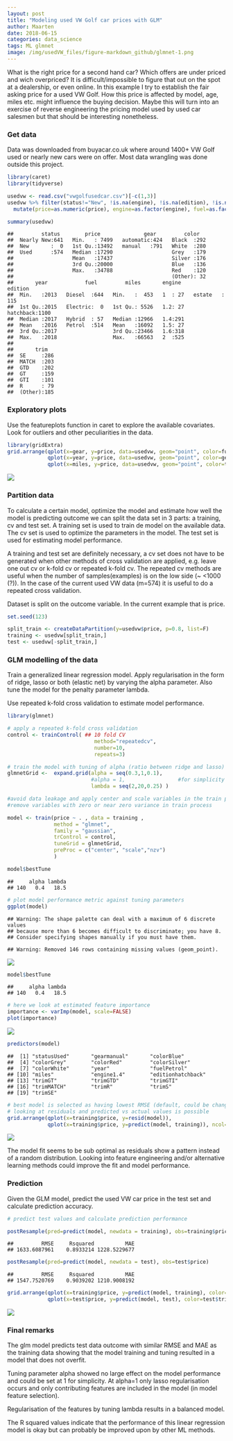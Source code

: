 ```yaml
---
layout: post
title: "Modeling used VW Golf car prices with GLM"
author: Maarten
date: 2018-06-15
categories: data_science
tags: ML glmnet
image: /img/usedVW_files/figure-markdown_github/glmnet-1.png
---
```



What is the right price for a second hand car? Which offers are under priced and wich overpriced? It is difficult/impossible to figure that out on the spot at a dealership, or even online. In this example I try to establish the fair asking price for a used VW Golf. How this price is affected by model, age, miles etc. might influence the buying decision. Maybe this will turn into an exercise of reverse engineering the pricing model used by used car salesmen but that should be interesting nonetheless.

### Get data

Data was downloaded from buyacar.co.uk where around 1400+ VW Golf used or nearly new cars were on offer. Most data wrangling was done outside this project.

``` r
library(caret) 
library(tidyverse)

usedvw <- read.csv("vwgolfusedcar.csv")[-c(1,3)]
usedvw %>% filter(status!="New", !is.na(engine), !is.na(edition), !is.na(trim)) %>%
  mutate(price=as.numeric(price), engine=as.factor(engine), fuel=as.factor(fuel)) -> usedvw

summary(usedvw)
```

    ##         status        price              gear         color    
    ##  Nearly New:641   Min.   : 7499   automatic:424   Black  :292  
    ##  New       :  0   1st Qu.:13492   manual   :791   White  :280  
    ##  Used      :574   Median :17290                   Grey   :179  
    ##                   Mean   :17437                   Silver :176  
    ##                   3rd Qu.:20000                   Blue   :136  
    ##                   Max.   :34788                   Red    :120  
    ##                                                   (Other): 32  
    ##       year            fuel         miles       engine         edition    
    ##  Min.   :2013   Diesel  :644   Min.   :  453   1  : 27   estate   : 115  
    ##  1st Qu.:2015   Electric:  0   1st Qu.: 5526   1.2: 27   hatchback:1100  
    ##  Median :2017   Hybrid  : 57   Median :12966   1.4:291                   
    ##  Mean   :2016   Petrol  :514   Mean   :16092   1.5: 27                   
    ##  3rd Qu.:2017                  3rd Qu.:23466   1.6:318                   
    ##  Max.   :2018                  Max.   :66563   2  :525                   
    ##                                                                          
    ##       trim    
    ##  SE     :286  
    ##  MATCH  :203  
    ##  GTD    :202  
    ##  GT     :159  
    ##  GTI    :101  
    ##  R      : 79  
    ##  (Other):185

### Exploratory plots

Use the featureplots function in caret to explore the available covariates. Look for outliers and other peculiarities in the data.

``` r
library(gridExtra)
grid.arrange(qplot(x=gear, y=price, data=usedvw, geom="point", color=fuel),
             qplot(x=year, y=price, data=usedvw, geom="point", color=gear),
             qplot(x=miles, y=price, data=usedvw, geom="point", color=trim),nrow=3)
```

![](/img/usedVW_files/figure-markdown_github/explore-1.png)

### Partition data

To calculate a certain model, optimize the model and estimate how well the model is predicting outcome we can split the data set in 3 parts: a training, cv and test set. A training set is used to train de model on the available data. The cv set is used to optimize the parameters in the model. The test set is used for estimating model performance.

A training and test set are definitely necessary, a cv set does not have to be generated when other methods of cross validation are applied, e.g. leave one out cv or k-fold cv or repeated k-fold cv. The repeated cv methods are useful when the number of samples(examples) is on the low side (~ &lt;1000 (?)). In the case of the current used VW data (m=574) it is useful to do a repeated cross validation.

Dataset is split on the outcome variable. In the current example that is price.

``` r
set.seed(123)

split_train <- createDataPartition(y=usedvw$price, p=0.8, list=F)
training <- usedvw[split_train,]
test <- usedvw[-split_train,]
```

### GLM modelling of the data

Train a generalized linear regression model. Apply regularisation in the form of ridge, lasso or both (elastic net) by varying the alpha parameter. Also tune the model for the penalty parameter lambda.

Use repeated k-fold cross validation to estimate model performance.

``` r
library(glmnet)

# apply a repeated k-fold cross validation
control <- trainControl( ## 10 fold CV
                            method="repeatedcv", 
                            number=10, 
                            repeats=3)

# train the model with tuning of alpha (ratio between ridge and lasso) and lambda (penalty factor)
glmnetGrid <-  expand.grid(alpha = seq(0.3,1,0.1), 
                           #alpha = 1,                 #for simplicity keep alpha at 1
                           lambda = seq(2,20,0.25) )

#avoid data leakage and apply center and scale variables in the train process
#remove variables with zero or near zero variance in train process

model <- train(price ~ . , data = training , 
               method = "glmnet",
               family = "gaussian",
               trControl = control,
               tuneGrid = glmnetGrid,
               preProc = c("center", "scale","nzv")
               )

model$bestTune
```

    ##     alpha lambda
    ## 140   0.4   18.5

``` r
# plot model performance metric against tuning parameters
ggplot(model)
```

    ## Warning: The shape palette can deal with a maximum of 6 discrete values
    ## because more than 6 becomes difficult to discriminate; you have 8.
    ## Consider specifying shapes manually if you must have them.

    ## Warning: Removed 146 rows containing missing values (geom_point).

![](/img/usedVW_files/figure-markdown_github/glmnet-1.png)

``` r
model$bestTune
```

    ##     alpha lambda
    ## 140   0.4   18.5

``` r
# here we look at estimated feature importance
importance <- varImp(model, scale=FALSE)
plot(importance)
```

![](/img/usedVW_files/figure-markdown_github/glmnet-2.png)

``` r
predictors(model)
```

    ##  [1] "statusUsed"       "gearmanual"       "colorBlue"       
    ##  [4] "colorGrey"        "colorRed"         "colorSilver"     
    ##  [7] "colorWhite"       "year"             "fuelPetrol"      
    ## [10] "miles"            "engine1.4"        "editionhatchback"
    ## [13] "trimGT"           "trimGTD"          "trimGTI"         
    ## [16] "trimMATCH"        "trimR"            "trimS"           
    ## [19] "trimSE"

``` r
# best model is selected as having lowest RMSE (default, could be changed)
# looking at residuals and predicted vs actual values is possible
grid.arrange(qplot(x=training$price, y=resid(model)),
             qplot(x=training$price, y=predict(model, training)), ncol=2)
```

![](/img/usedVW_files/figure-markdown_github/glmnet-3.png)

The model fit seems to be sub optimal as residuals show a pattern instead of a random distribution. Looking into feature engineering and/or alternative learning methods could improve the fit and model performance.

### Prediction

Given the GLM model, predict the used VW car price in the test set and calculate prediction accuracy.

``` r
# predict test values and calculate prediction performance

postResample(pred=predict(model, newdata = training), obs=training$price)
```

    ##         RMSE     Rsquared          MAE 
    ## 1633.6087961    0.8933214 1228.5229677

``` r
postResample(pred=predict(model, newdata = test), obs=test$price)
```

    ##         RMSE     Rsquared          MAE 
    ## 1547.7520769    0.9039202 1210.9008192

``` r
grid.arrange(qplot(x=training$price, y=predict(model, training), color=training$trim),
             qplot(x=test$price, y=predict(model, test), color=test$trim),ncol=2)
```

![](/img/usedVW_files/figure-markdown_github/predict-1.png)

### Final remarks

The glm model predicts test data outcome with similar RMSE and MAE as the training data showing that the model training and tuning resulted in a model that does not overfit.

Tuning parameter alpha showed no large effect on the model performance and could be set at 1 for simplicity. At alpha=1 only lasso regularisation occurs and only contributing features are included in the model (in model feature selection).

Regularisation of the features by tuning lambda results in a balanced model.

The R squared values indicate that the performance of this linear regression model is okay but can probably be improved upon by other ML methods.
